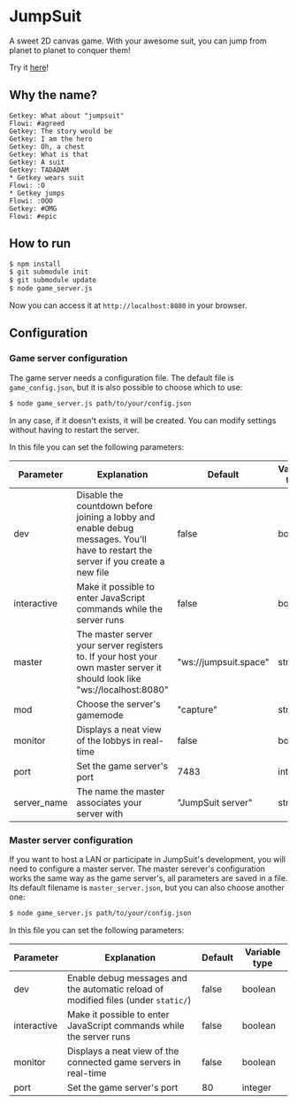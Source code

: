 # JumpSuit
A sweet 2D canvas game.
With your awesome suit, you can jump from planet to planet to conquer them!

Try it [here](http://jumpsuit.space/)!

## Why the name?
```
Getkey: What about "jumpsuit"
Flowi: #agreed
Getkey: The story would be
Getkey: I am the hero
Getkey: Oh, a chest
Getkey: What is that
Getkey: A suit
Getkey: TADADAM
* Getkey wears suit
Flowi: :O
* Getkey jumps
Flowi: :OOO
Getkey: #OMG
Flowi: #epic
```

## How to run

```sh
$ npm install
$ git submodule init
$ git submodule update
$ node game_server.js
```
Now you can access it at `http://localhost:8080` in your browser.

## Configuration

### Game server configuration

The game server needs a configuration file. The default file is `game_config.json`, but it is also possible to choose which to use:
```sh
$ node game_server.js path/to/your/config.json
```

In any case, if it doesn't exists, it will be created.
You can modify settings without having to restart the server.

In this file you can set the following parameters:

Parameter | Explanation | Default | Variable type
--------- | ----------- | ------- | -------------
dev | Disable the countdown before joining a lobby and enable debug messages. You'll have to restart the server if you create a new file | false | boolean
interactive | Make it possible to enter JavaScript commands while the server runs | false | boolean
master | The master server your server registers to. If your host your own master server it should look like "ws://localhost:8080" | "ws://jumpsuit.space" | string
mod | Choose the server's gamemode | "capture" | string
monitor | Displays a neat view of the lobbys in real-time | false | boolean
port | Set the game server's port | 7483 | integer
server_name | The name the master associates your server with | "JumpSuit server" | string


### Master server configuration

If you want to host a LAN or participate in JumpSuit's development, you will need to configure a master server.
The master serever's configuration works the same way as the game server's, all parameters are saved in a file. Its default filename is `master_server.json`, but you can also choose another one:
```sh
$ node game_server.js path/to/your/config.json
```

In this file you can set the following parameters:

Parameter | Explanation | Default | Variable type
--------- | ----------- | ------- | -------------
dev | Enable debug messages and the automatic reload of modified files (under `static/`) | false | boolean
interactive | Make it possible to enter JavaScript commands while the server runs | false | boolean
monitor | Displays a neat view of the connected game servers in real-time | false| boolean
port | Set the game server's port | 80 | integer
